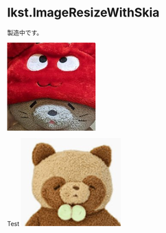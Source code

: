 # Ikst.ImageResizeWithSkia
製造中です。

![](https://raw.githubusercontent.com/ikst/Ikst.ImageResizeWithSkia/master/README/test.jpg)

Test
![](https://raw.githubusercontent.com/ikst/Ikst.ImageResizeWithSkia/master/README/test2.jpg)

